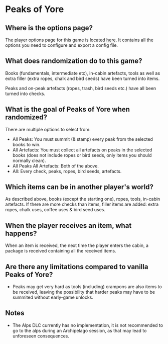 # Peaks of Yore

## Where is the options page?
The player options page for this game is located [here](../player-options). It contains all the options
you need to configure and export a config file.

## What does randomization do to this game?
Books (fundamentals, intermediate etc), in-cabin artefacts, tools as well as extra filler (extra ropes, chalk and bird seeds)
have been turned into items. 

Peaks and on-peak artefacts (ropes, trash, bird seeds etc.) have all been turned into checks.

## What is the goal of Peaks of Yore when randomized?
There are multiple options to select from:
- All Peaks: You must summit (& stamp) every peak from the selected books to win.
- All Artefacts: You must collect all artefacts on peaks in the selected books (does not include ropes or bird seeds,
  only items you should normally clean).
- All Peaks All Artefacts: Both of the above.
- All: Every check, peaks, ropes, bird seeds, artefacts.

## Which items can be in another player's world?
As described above, books (except the starting one), ropes, tools, in-cabin artefacts. If there are more checks
than items, filler items are added: extra ropes, chalk uses, coffee uses & bird seed uses.

## When the player receives an item, what happens?
When an item is received, the next time the player enters the cabin, a package is received containing
all the received items.

## Are there any limitations compared to vanilla Peaks of Yore?
- Peaks may get very hard as tools (including) crampons are also items to be received, leaving the possibility that 
harder peaks may have to be summited without early-game unlocks.

## Notes
- The Alps DLC currently has no implementation, it is not recommended to go to the alps during an Archipelago session,
as that may lead to unforeseen consequences.
